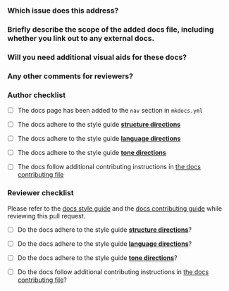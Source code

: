 ### Which issue does this address?


### Briefly describe the scope of the added docs file, including whether you link out to any external docs.
<!-- If you are adding more than one docs file, how are they related to one another?-->
<!-- Are you adding any visual aids? Or, see next section if you think these docs would benefit from viz. -->


### Will you need additional visual aids for these docs?


### Any other comments for reviewers?


### Author checklist

- [ ] The docs page has been added to the `nav` section in `mkdocs.yml`
- [ ] The docs adhere to the style guide [**structure directions**](https://github.com/AlexsLemonade/OpenScPCA-analysis/blob/main/docs/general-style-guide.md#structure)
- [ ] The docs adhere to the style guide [**language directions**](https://github.com/AlexsLemonade/OpenScPCA-analysis/blob/main/docs/general-style-guide.md#structure)
- [ ] The docs adhere to the style guide [**tone directions**](https://github.com/AlexsLemonade/OpenScPCA-analysis/blob/main/docs/general-style-guide.md#tone)
- [ ] The docs follow additional contributing instructions in [the docs contributing file](https://github.com/AlexsLemonade/OpenScPCA-analysis/blob/main/docs/contributing.md)




### Reviewer checklist

Please refer to the [docs style guide](https://github.com/AlexsLemonade/OpenScPCA-analysis/blob/main/docs/general-style-guide.md) and the [docs contributing guide](https://github.com/AlexsLemonade/OpenScPCA-analysis/blob/main/docs/contributing.md) while reviewing this pull request.

- [ ] Do the docs adhere to the style guide [**structure directions**](https://github.com/AlexsLemonade/OpenScPCA-analysis/blob/main/docs/general-style-guide.md#structure)?
- [ ] Do the docs adhere to the style guide [**language directions**](https://github.com/AlexsLemonade/OpenScPCA-analysis/blob/main/docs/general-style-guide.md#structure)?
- [ ] Do the docs adhere to the style guide [**tone directions**](https://github.com/AlexsLemonade/OpenScPCA-analysis/blob/main/docs/general-style-guide.md#tone)?
- [ ] Do the docs follow additional contributing instructions in [the docs contributing file](https://github.com/AlexsLemonade/OpenScPCA-analysis/blob/main/docs/contributing.md)?

